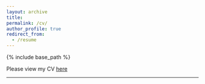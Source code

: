 ```yaml
---
layout: archive
title: 
permalink: /cv/
author_profile: true
redirect_from:
  - /resume
---
```


{% include base_path %}

Please view my CV [here](https://github.com/naziajassim/naziajassim.github.io/blob/master/files/Jassim_CV_April2025.pdf)

***

